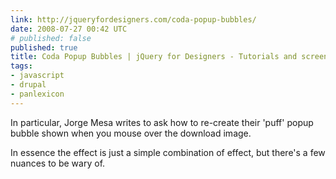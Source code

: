 ```yaml
---
link: http://jqueryfordesigners.com/coda-popup-bubbles/
date: 2008-07-27 00:42 UTC
# published: false
published: true
title: Coda Popup Bubbles | jQuery for Designers - Tutorials and screencasts
tags:
- javascript
- drupal
- panlexicon
---
```


In particular, Jorge Mesa writes to ask how to re-create their 'puff' popup bubble shown when you mouse over the download image.

In essence the effect is just a simple combination of effect, but there's a few nuances to be wary of.
